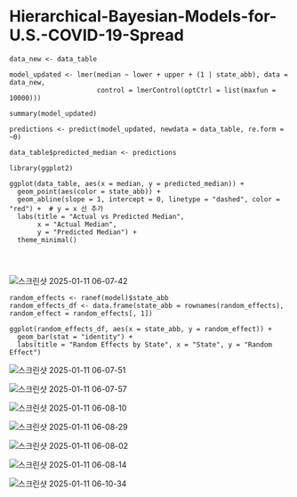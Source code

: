 # Hierarchical-Bayesian-Models-for-U.S.-COVID-19-Spread



```
data_new <- data_table

model_updated <- lmer(median ~ lower + upper + (1 | state_abb), data = data_new,
                      control = lmerControl(optCtrl = list(maxfun = 10000)))

summary(model_updated)

predictions <- predict(model_updated, newdata = data_table, re.form = ~0)

data_table$predicted_median <- predictions

library(ggplot2)

ggplot(data_table, aes(x = median, y = predicted_median)) +
  geom_point(aes(color = state_abb)) +
  geom_abline(slope = 1, intercept = 0, linetype = "dashed", color = "red") +  # y = x 선 추가
  labs(title = "Actual vs Predicted Median",
       x = "Actual Median",
       y = "Predicted Median") +
  theme_minimal()




```

![스크린샷 2025-01-11 06-07-42](https://github.com/user-attachments/assets/438f26d0-a72e-47fa-93e8-ac8ee16b01c5)

```
random_effects <- ranef(model)$state_abb
random_effects_df <- data.frame(state_abb = rownames(random_effects), random_effect = random_effects[, 1])

ggplot(random_effects_df, aes(x = state_abb, y = random_effect)) +
  geom_bar(stat = "identity") +
  labs(title = "Random Effects by State", x = "State", y = "Random Effect")
```

![스크린샷 2025-01-11 06-07-51](https://github.com/user-attachments/assets/05d0a1c1-3c75-4c2f-bacb-520043c34994)

![스크린샷 2025-01-11 06-07-57](https://github.com/user-attachments/assets/9bba9409-4ac9-4d09-a8fb-fcd3a2ede352)

![스크린샷 2025-01-11 06-08-10](https://github.com/user-attachments/assets/5c44dfa1-99aa-4b22-aa0d-401951c16438)

![스크린샷 2025-01-11 06-08-29](https://github.com/user-attachments/assets/5fee88c5-cec3-4674-be62-2297bcf0f512)

![스크린샷 2025-01-11 06-08-02](https://github.com/user-attachments/assets/45f9c9db-5dbd-4c7d-8bdf-befa22a2b6ec)

![스크린샷 2025-01-11 06-08-14](https://github.com/user-attachments/assets/2602bbf6-c213-44ce-a4b7-bdcd12860da8)

![스크린샷 2025-01-11 06-10-34](https://github.com/user-attachments/assets/b1b5e933-4761-4c65-a27d-11151f6a8040)
